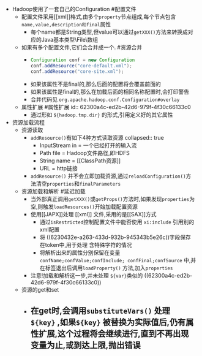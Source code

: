 - Hadoop使用了一套自己的Configuration #配置文件
	- 配置文件采用[[xml]]格式,由多个`property`节点组成,每个节点包含 `name,value,description和final`属性
		- 每个name都是String类型,但value可以通过`getXXX()`方法来转换成对应的Java基本类型\File\数组
	- 如果有多个配置文件,它们会合并成一个. #资源合并
		- ```java
		  Configuration conf = new Configuration
		  conf.addResource("core-default.xml");
		  conf.addResource("core-site.xml");
		  ```
		- 如果该属性不是final的,那么后面的配置将会覆盖前面的
		- 如果该属性是final的,那么在加载后面的相同名称配置时,会打印警告
		- 合并代码见 `org.apache.hadoop.conf.Configuration#overlay`
	- 属性扩展 #属性扩展
	  id:: 62300a4c-ed2b-42d6-979f-4f30c66133c0
		- 通过形如 `${hadoop.tmp.dir}` 的形式,引用定义好的其它属性
- 资源加载流程
	- 资源读取
		- `addResource()`有如下4种方式读取资源
		  collapsed:: true
			- InputStream in = 一个已经打开的输入流
			- Path file = Hadoop文件路径,即HDFS
			- String name = [[ClassPath资源]]
			- URL = http链接
		- `addResource()` 并不会立即加载资源,通过`reloadConfiguration()`方法清空`properties`和`finalParameters`
	- 资源加载和解析 #延迟加载
		- 当外部真正调用`getXXX()`或`getProps()`方法时,如果发现`properties`为空,则触发`loadResources()`开始加载配置资源
		- 使用[[JAPX]]处理 [[xml]] 文件,采用的是[[SAX]]方式
			- 通过`isRestricted`控制配置文件中能否使用 `xi:include` 引用别的xml配置
			- 将 ((6230432e-a263-433d-932b-945343b5e26c))字段保存在token中,用于处理 含特殊字符的情况
			- 将解析出来的属性分别保留在变量 `confName;confValue;confInclude; confFinal;confSource` 中,并在标签退出后调用`loadProperty()` 方法,加入`properties`
		- 注意!加载和解析这一步,并未处理 `${var}`类似的 ((62300a4c-ed2b-42d6-979f-4f30c66133c0))
	- 资源的get和set
		- 在get时,会调用`substituteVars()` 处理 `${key}` ,如果`${key}` 被替换为实际值后,仍有属性扩展,这个过程将会继续进行,直到不再出现变量为止,或到达上限,抛出错误
			-